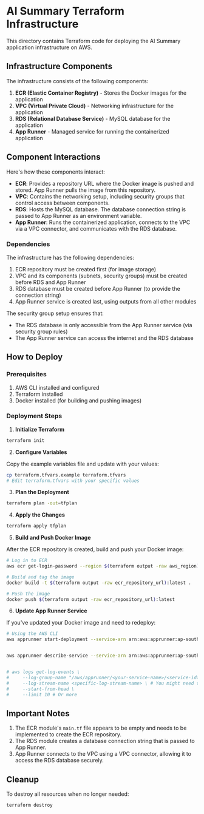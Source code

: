 # AI Summary Terraform Infrastructure

This directory contains Terraform code for deploying the AI Summary application infrastructure on AWS.

## Infrastructure Components

The infrastructure consists of the following components:

1. **ECR (Elastic Container Registry)** - Stores the Docker images for the application
2. **VPC (Virtual Private Cloud)** - Networking infrastructure for the application
3. **RDS (Relational Database Service)** - MySQL database for the application
4. **App Runner** - Managed service for running the containerized application

## Component Interactions

Here's how these components interact:

- **ECR**: Provides a repository URL where the Docker image is pushed and stored. App Runner pulls the image from this repository.
- **VPC**: Contains the networking setup, including security groups that control access between components.
- **RDS**: Hosts the MySQL database. The database connection string is passed to App Runner as an environment variable.
- **App Runner**: Runs the containerized application, connects to the VPC via a VPC connector, and communicates with the RDS database.

### Dependencies

The infrastructure has the following dependencies:

1. ECR repository must be created first (for image storage)
2. VPC and its components (subnets, security groups) must be created before RDS and App Runner
3. RDS database must be created before App Runner (to provide the connection string)
4. App Runner service is created last, using outputs from all other modules

The security group setup ensures that:
- The RDS database is only accessible from the App Runner service (via security group rules)
- The App Runner service can access the internet and the RDS database

## How to Deploy

### Prerequisites

1. AWS CLI installed and configured
2. Terraform installed
3. Docker installed (for building and pushing images)

### Deployment Steps

1. **Initialize Terraform**

```bash
terraform init
```

2. **Configure Variables**

Copy the example variables file and update with your values:

```bash
cp terraform.tfvars.example terraform.tfvars
# Edit terraform.tfvars with your specific values
```

3. **Plan the Deployment**

```bash
terraform plan -out=tfplan
```

4. **Apply the Changes**

```bash
terraform apply tfplan
```

5. **Build and Push Docker Image**

After the ECR repository is created, build and push your Docker image:

```bash
# Log in to ECR
aws ecr get-login-password --region $(terraform output -raw aws_region) | docker login --username AWS --password-stdin $(terraform output -raw ecr_repository_url)

# Build and tag the image
docker build -t $(terraform output -raw ecr_repository_url):latest .

# Push the image
docker push $(terraform output -raw ecr_repository_url):latest
```

6. **Update App Runner Service**

If you've updated your Docker image and need to redeploy:

```bash
# Using the AWS CLI
aws apprunner start-deployment --service-arn arn:aws:apprunner:ap-southeast-1:922446598046:service/ai-summary-app/29ea7e03880f49c5b2af67ce6f79df79


aws apprunner describe-service --service-arn arn:aws:apprunner:ap-southeast-1:922446598046:service/ai-summary-app/29ea7e03880f49c5b2af67ce6f79df79 --query 'Service.SourceConfiguration.ImageRepository.ImageConfiguration.RuntimeEnvironmentVariables'


# aws logs get-log-events \
#     --log-group-name "/aws/apprunner/<your-service-name>/<service-id>/application" \
#     --log-stream-name <specific-log-stream-name> \ # You might need to list streams first or get the latest
#     --start-from-head \
#     --limit 10 # Or more

```

## Important Notes

1. The ECR module's `main.tf` file appears to be empty and needs to be implemented to create the ECR repository.
2. The RDS module creates a database connection string that is passed to App Runner.
3. App Runner connects to the VPC using a VPC connector, allowing it to access the RDS database securely.

## Cleanup

To destroy all resources when no longer needed:

```bash
terraform destroy
``` 